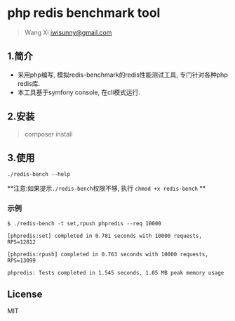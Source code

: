php redis benchmark tool
===

> Wang Xi  <iwisunny@gmail.com>

## 1.简介
- 采用php编写, 模拟redis-benchmark的redis性能测试工具, 专门针对各种php redis库.  
- 本工具基于symfony console, 在cli模式运行.

## 2.安装
> composer install

## 3.使用
`./redis-bench --help`

**注意:如果提示`./redis-bench`权限不够, 执行 `chmod +x redis-bench` **  


### 示例

```
$ ./redis-bench -t set,rpush phpredis --req 10000 

[phpredis:set] completed in 0.781 seconds with 10000 requests, RPS=12812

[phpredis:rpush] completed in 0.763 seconds with 10000 requests, RPS=13099

phpredis: Tests completed in 1.545 seconds, 1.05 MB peak memory usage

```


## License
MIT
